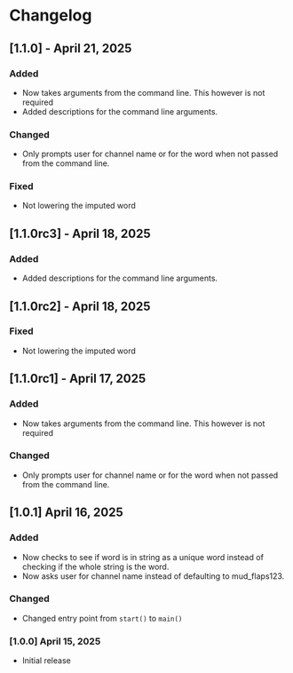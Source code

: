 # Changelog

## [1.1.0] - April 21, 2025

### Added

- Now takes arguments from the command line. This however is not required
- Added descriptions for the command line arguments.

### Changed

- Only prompts user for channel name or for the word when not passed from the command line.

### Fixed

- Not lowering the imputed word

## [1.1.0rc3] - April 18, 2025

### Added

- Added descriptions for the command line arguments.

## [1.1.0rc2] - April 18, 2025

### Fixed

- Not lowering the imputed word

## [1.1.0rc1] - April 17, 2025

### Added

- Now takes arguments from the command line. This however is not required

### Changed

- Only prompts user for channel name or for the word when not passed from the command line.

## [1.0.1] April 16, 2025

### Added

- Now checks to see if word is in string as a unique word instead of checking if the whole string is the word.
- Now asks user for channel name instead of defaulting to mud_flaps123.

### Changed

- Changed entry point from `start()` to `main()`

### [1.0.0] April 15, 2025

- Initial release
